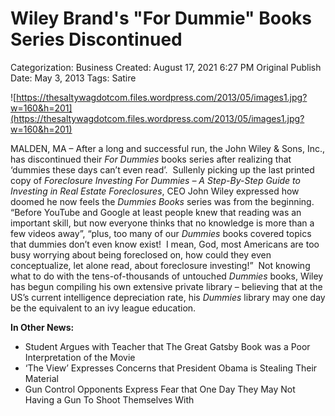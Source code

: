# Wiley Brand's "For Dummie" Books Series Discontinued

Categorization: Business
Created: August 17, 2021 6:27 PM
Original Publish Date: May 3, 2013
Tags: Satire

![https://thesaltywagdotcom.files.wordpress.com/2013/05/images1.jpg?w=160&h=201](https://thesaltywagdotcom.files.wordpress.com/2013/05/images1.jpg?w=160&h=201)

MALDEN, MA – After a long and successful run, the John Wiley & Sons, Inc., has discontinued their *For Dummies* books series after realizing that ‘dummies these days can’t even read’.  Sullenly picking up the last printed copy of *Foreclosure Investing For Dummies – A Step-By-Step Guide to Investing in Real Estate Foreclosures*, CEO John Wiley expressed how doomed he now feels the *Dummies Books* series was from the beginning.  “Before YouTube and Google at least people knew that reading was an important skill, but now everyone thinks that no knowledge is more than a few videos away”, “plus, too many of our *Dummies* books covered topics that dummies don’t even know exist!  I mean, God, most Americans are too busy worrying about being foreclosed on, how could they even conceptualize, let alone read, about foreclosure investing!”  Not knowing what to do with the tens-of-thousands of untouched *Dummies* books, Wiley has begun compiling his own extensive private library – believing that at the US’s current intelligence depreciation rate, his *Dummies* library may one day be the equivalent to an ivy league education.

**In Other News:**

- Student Argues with Teacher that The Great Gatsby Book was a Poor Interpretation of the Movie
- ‘The View’ Expresses Concerns that President Obama is Stealing Their Material
- Gun Control Opponents Express Fear that One Day They May Not Having a Gun To Shoot Themselves With
